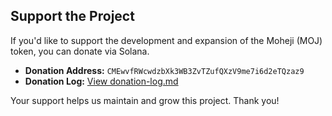 ##  Support the Project

If you'd like to support the development and expansion of the Moheji (MOJ) token, you can donate via Solana.

- **Donation Address:** `CMEwvfRWcwdzbXk3WB3ZvTZufQXzV9me7i6d2eTQzaz9`
- **Donation Log:** [View donation-log.md](./donation-log.md)

Your support helps us maintain and grow this project. Thank you!
